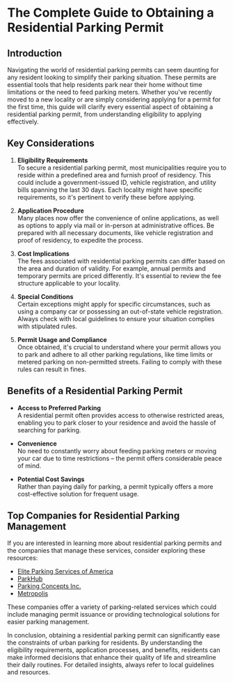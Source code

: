 # The Complete Guide to Obtaining a Residential Parking Permit

## Introduction

Navigating the world of residential parking permits can seem daunting for any resident looking to simplify their parking situation. These permits are essential tools that help residents park near their home without time limitations or the need to feed parking meters. Whether you've recently moved to a new locality or are simply considering applying for a permit for the first time, this guide will clarify every essential aspect of obtaining a residential parking permit, from understanding eligibility to applying effectively.

## Key Considerations

1. **Eligibility Requirements**  
   To secure a residential parking permit, most municipalities require you to reside within a predefined area and furnish proof of residency. This could include a government-issued ID, vehicle registration, and utility bills spanning the last 30 days. Each locality might have specific requirements, so it's pertinent to verify these before applying.

2. **Application Procedure**  
   Many places now offer the convenience of online applications, as well as options to apply via mail or in-person at administrative offices. Be prepared with all necessary documents, like vehicle registration and proof of residency, to expedite the process.

3. **Cost Implications**  
   The fees associated with residential parking permits can differ based on the area and duration of validity. For example, annual permits and temporary permits are priced differently. It's essential to review the fee structure applicable to your locality.

4. **Special Conditions**  
   Certain exceptions might apply for specific circumstances, such as using a company car or possessing an out-of-state vehicle registration. Always check with local guidelines to ensure your situation complies with stipulated rules.

5. **Permit Usage and Compliance**  
   Once obtained, it's crucial to understand where your permit allows you to park and adhere to all other parking regulations, like time limits or metered parking on non-permitted streets. Failing to comply with these rules can result in fines.

## Benefits of a Residential Parking Permit

- **Access to Preferred Parking**  
  A residential permit often provides access to otherwise restricted areas, enabling you to park closer to your residence and avoid the hassle of searching for parking.
  
- **Convenience**  
  No need to constantly worry about feeding parking meters or moving your car due to time restrictions – the permit offers considerable peace of mind.

- **Potential Cost Savings**  
  Rather than paying daily for parking, a permit typically offers a more cost-effective solution for frequent usage.

## Top Companies for Residential Parking Management

If you are interested in learning more about residential parking permits and the companies that manage these services, consider exploring these resources:

- [Elite Parking Services of America](/dir/elite_parking_services_of_america)
- [ParkHub](/dir/parkhub)
- [Parking Concepts Inc.](/dir/parking_concepts_inc)
- [Metropolis](/dir/metropolis)

These companies offer a variety of parking-related services which could include managing permit issuance or providing technological solutions for easier parking management.

In conclusion, obtaining a residential parking permit can significantly ease the constraints of urban parking for residents. By understanding the eligibility requirements, application processes, and benefits, residents can make informed decisions that enhance their quality of life and streamline their daily routines. For detailed insights, always refer to local guidelines and resources.